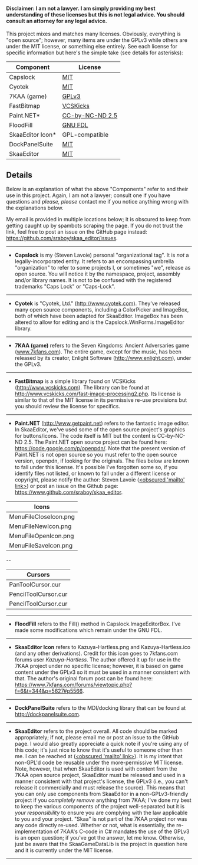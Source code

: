 #### Disclaimer: I am not a lawyer. I am simply providing my best understanding of these licenses but this is not legal advice. You should consult an attorney for any legal advice.

This project mixes and matches many licenses. Obviously, everything is "open source"; however, many items are under the GPLv3 while others are under the MIT license, or something else entirely. See each license for specific information but here's the simple take (see details for asterisks):

| Component			|	License			|
| ------------------|-------------------|
| Capslock			|	[MIT](https://opensource.org/licenses/MIT)								|
| Cyotek			|	[MIT](https://opensource.org/licenses/MIT)								|
| 7KAA (game)		|	[GPLv3](http://www.gnu.org/licenses/gpl-3.0.en.html)					|
| FastBitmap		|	[VCSKicks](http://www.vcskicks.com/license.php)							|
| Paint.NET*		|	[CC-by-NC-ND 2.5](http://creativecommons.org/licenses/by-nc-nd/2.5/)	|
| FloodFill			|	[GNU FDL](http://www.gnu.org/licenses/fdl-1.3.en.html)					|
| SkaaEditor Icon*	|	GPL-compatible															|
| DockPanelSuite	|	[MIT](https://opensource.org/licenses/MIT)								|
| SkaaEditor		|	[MIT](https://opensource.org/licenses/MIT)								|

## Details
Below is an explanation of what the above "Components" refer to and their use in this project. Again, I am not a lawyer; consult one if you have questions and *please, please* contact me if you notice anything wrong with the explanations below.

My email is provided in multiple locations below; it is obscured to keep from getting caught up by spambots scraping the page. If you do not trust the link, feel free to post an issue on the GitHub page instead: https://github.com/sraboy/skaa_editor/issues.


---

- **Capslock** is my (Steven Lavoie) personal "organizational tag". It is *not* a legally-incorporated entity. It refers to an encompassing umbrella "organization" to refer to some projects I, or sometimes "we", release as open source. You will notice it by the namespace, project, assembly and/or library names. It is not to be confused with the registered trademarks "Caps Lock" or "Caps-Lock".

---

- **Cyotek** is "Cyotek, Ltd." (http://www.cyotek.com). They've released many open source components, including a ColorPicker and ImageBox, both of which have been adapted for SkaaEditor. ImageBox has been altered to allow for editing and is the Capslock.WinForms.ImageEditor library.

---

- **7KAA (game)** refers to the Seven Kingdoms: Ancient Adversaries game (www.7kfans.com). The entire game, except for the music, has been released by its creator, Enlight Software (http://www.enlight.com), under the GPLv3.

---

- **FastBitmap** is a simple library found on VCSKicks (http://www.vcskicks.com). The library can be found at http://www.vcskicks.com/fast-image-processing2.php. Its license is similar to that of the MIT license in its permissive re-use provisions but you should review the license for specifics.

---

- **Paint.NET** (http://www.getpaint.net) refers to the fantastic image editor. In SkaaEditor, we've used some of the open source project's graphics for buttons/icons. The code itself is MIT but the content is CC-by-NC-ND 2.5. The Paint.NET open source project can be found here: https://code.google.com/p/openpdn/. Note that the present version of Paint.NET is not open source so you must refer to the open source version, openpdn, if looking for the originals. The files below are known to fall under this license. It's possible I've forgotten some so, if you identify files not listed, or known to fall under a different license or copyright, please notify the author: Steven Lavoie (<a href='&#109;&#97;&#105;&#108;&#116;&#111;&#58;&#115;&#116;&#101;&#118;&#101;&#110;&#46;&#108;&#97;&#118;&#111;&#105;&#101;&#106;&#114;&#64;&#103;&#109;&#97;&#105;&#108;&#46;&#99;&#111;&#109;'>&lt;&#111;&#98;&#115;&#99;&#117;&#114;&#101;&#100;&#32;&#039;&#109;&#97;&#105;&#108;&#116;&#111;&#039;&#32;&#108;&#105;&#110;&#107;&gt;</a>) or post an issue on the Github page: https://www.github.com/sraboy/skaa_editor.


|Icons 				  |
|---------------------|
|MenuFileCloseIcon.png|
|MenuFileNewIcon.png  | 
|MenuFileOpenIcon.png |
|MenuFileSaveIcon.png |

--

|Cursors			 |
|--------------------|
|PanToolCursor.cur	 |
|PencilToolCursor.cur|
|PencilToolCursor.cur|

---

- **FloodFill** refers to the Fill() method in Capslock.ImageEditorBox. I've made some modifications which remain under the GNU FDL. 

---

- **SkaaEditor Icon** refers to Kazuya-Hartless.png and Kazuya-Hartless.ico (and any other derivations). Credit for this icon goes to 7kfans.com forums user *Kazuya-Hartless*. The author offered it up for use in the 7KAA project under no specific license; however, it is based on game content under the GPLv3 so it must be used in a manner consistent with that. The author's original forum post can be found here: https://www.7kfans.com/forums/viewtopic.php?f=6&t=344&p=5627#p5566.

---

- **DockPanelSuite** refers to the MDI/docking library that can be found at http://dockpanelsuite.com.

---

- **SkaaEditor** refers to the project overall. All code should be marked appropriately; if not, please email me or post an issue to the GitHub page. I would also greatly appreciate a quick note if you're using any of this code; it's just nice to know that it's useful to someone other than me. I can be reached at (<a href='&#109;&#97;&#105;&#108;&#116;&#111;&#58;&#115;&#116;&#101;&#118;&#101;&#110;&#46;&#108;&#97;&#118;&#111;&#105;&#101;&#106;&#114;&#64;&#103;&#109;&#97;&#105;&#108;&#46;&#99;&#111;&#109;'>&lt;&#111;&#98;&#115;&#99;&#117;&#114;&#101;&#100;&#32;&#039;&#109;&#97;&#105;&#108;&#116;&#111;&#039;&#32;&#108;&#105;&#110;&#107;&gt;</a>). It is my intent that non-GPL'd code be reusable under the more-permissive MIT license. Note, however, that when SkaaEditor is used with content from the 7KAA open source project, SkaaEditor must be released and used in a manner consistent with that project's license, the GPLv3 (i.e., you can't release it commercially and must release the source). This means that you can only use components from SkaaEditor in a non-GPLv3-friendly project if you *completely remove* anything from 7KAA; I've done my best to keep the various components of the project well-separated but it is *your responsibility* to ensure you are complying with the law applicable to you and your project. "Skaa" is not part of the 7KAA project nor was any code directly re-used. Whether or not, what is essentially, the re-implementation of 7KAA's C-code in C# mandates the use of the GPLv3 is an open question; if you've got the answer, let me know. Otherwise, just be aware that the SkaaGameDataLib is the project in question here and it is currently under the MIT license.
---